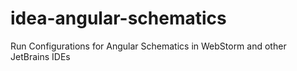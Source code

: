 # idea-angular-schematics
Run Configurations for Angular Schematics in WebStorm and other JetBrains IDEs
